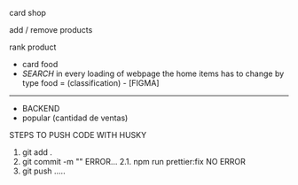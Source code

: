 card shop

add / remove products

rank product

- card food
- _SEARCH_ in every loading of webpage the home items has to change by type food = (classification) - [FIGMA]

---

- BACKEND
- popular (cantidad de ventas)

STEPS TO PUSH CODE WITH HUSKY

1. git add .
2. git commit -m ""
   ERROR...
   2.1. npm run prettier:fix
   NO ERROR
3. git push .....
